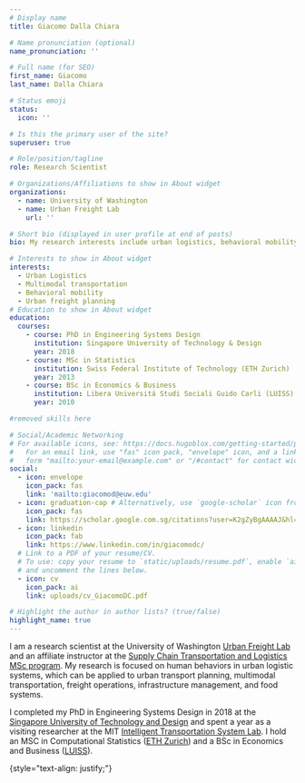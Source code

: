 ```yaml
---
# Display name
title: Giacomo Dalla Chiara

# Name pronunciation (optional)
name_pronunciation: ''

# Full name (for SEO)
first_name: Giacomo
last_name: Dalla Chiara

# Status emoji
status:
  icon: ''

# Is this the primary user of the site?
superuser: true

# Role/position/tagline
role: Research Scientist

# Organizations/Affiliations to show in About widget
organizations:
  - name: University of Washington
  - name: Urban Freight Lab
    url: ''

# Short bio (displayed in user profile at end of posts)
bio: My research interests include urban logistics, behavioral mobility, transportation systems.

# Interests to show in About widget
interests:
  - Urban Logistics
  - Multimodal transportation
  - Behavioral mobility
  - Urban freight planning
# Education to show in About widget
education:
  courses:
    - course: PhD in Engineering Systems Design
      institution: Singapore University of Technology & Design
      year: 2018
    - course: MSc in Statistics
      institution: Swiss Federal Institute of Technology (ETH Zurich)
      year: 2013
    - course: BSc in Economics & Business
      institution: Libera Universitá Studi Sociali Guido Carli (LUISS)
      year: 2010

#removed skills here

# Social/Academic Networking
# For available icons, see: https://docs.hugoblox.com/getting-started/page-builder/#icons
#   For an email link, use "fas" icon pack, "envelope" icon, and a link in the
#   form "mailto:your-email@example.com" or "/#contact" for contact widget.
social:
  - icon: envelope
    icon_pack: fas
    link: 'mailto:giacomod@euw.edu'
  - icon: graduation-cap # Alternatively, use `google-scholar` icon from `ai` icon pack
    icon_pack: fas
    link: https://scholar.google.com.sg/citations?user=K2gZyBgAAAAJ&hl=en
  - icon: linkedin
    icon_pack: fab
    link: https://www.linkedin.com/in/giacomodc/
  # Link to a PDF of your resume/CV.
  # To use: copy your resume to `static/uploads/resume.pdf`, enable `ai` icons in `params.yaml`,
  # and uncomment the lines below.
  - icon: cv
    icon_pack: ai
    link: uploads/cv_GiacomoDC.pdf

# Highlight the author in author lists? (true/false)
highlight_name: true
---
```


I am a research scientist at the University of Washington [Urban Freight Lab](https://urbanfreightlab.com/) and an affiliate instructor at the [Supply Chain Transportation and Logistics MSc program](https://www.supply-chain-transportation.uw.edu/). My research is focused on human behaviors in urban logistic systems, which can be applied to urban transport planning, multimodal transportation, freight operations, infrastructure management, and food systems.

I completed my PhD in Engineering Systems Design in 2018 at the [Singapore University of Technology and Design](https://esd.sutd.edu.sg/) and spent a year as a visiting researcher at the MIT [Intelligent Transportation System Lab](https://www.its.mit.edu/). I hold an MSC in Computational Statistics ([ETH Zurich](https://math.ethz.ch/sfs)) and a BSc in Economics and Business ([LUISS](https://economiaefinanza.luiss.it/)).



{style="text-align: justify;"}
